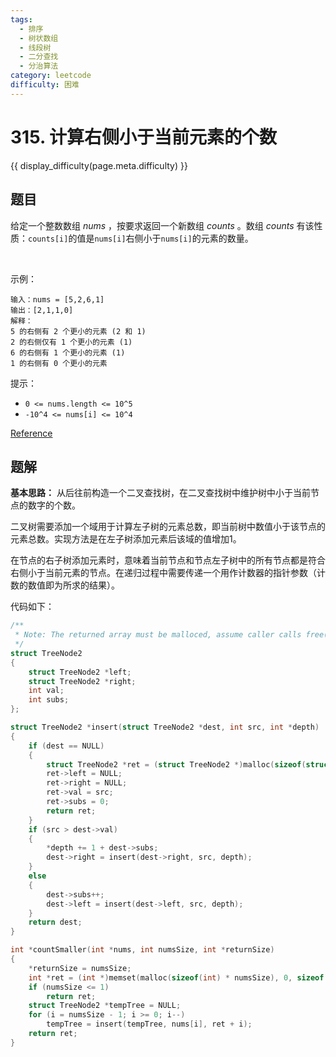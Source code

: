 ```yaml
---
tags:
  - 排序
  - 树状数组
  - 线段树
  - 二分查找
  - 分治算法
category: leetcode
difficulty: 困难
---
```


# 315. 计算右侧小于当前元素的个数

{{ display_difficulty(page.meta.difficulty) }}

## 题目

给定一个整数数组 *nums* ，按要求返回一个新数组 *counts* 。数组 *counts* 有该性质：`counts[i]`的值是`nums[i]`右侧小于`nums[i]`的元素的数量。

 

示例：

```
输入：nums = [5,2,6,1]
输出：[2,1,1,0] 
解释：
5 的右侧有 2 个更小的元素 (2 和 1)
2 的右侧仅有 1 个更小的元素 (1)
6 的右侧有 1 个更小的元素 (1)
1 的右侧有 0 个更小的元素
```

提示：

* `0 <= nums.length <= 10^5`
* `-10^4 <= nums[i] <= 10^4`

[Reference](https://leetcode-cn.com/problems/count-of-smaller-numbers-after-self)

## 题解

**基本思路：** 从后往前构造一个二叉查找树，在二叉查找树中维护树中小于当前节点的数字的个数。

二叉树需要添加一个域用于计算左子树的元素总数，即当前树中数值小于该节点的元素总数。实现方法是在左子树添加元素后该域的值增加1。

在节点的右子树添加元素时，意味着当前节点和节点左子树中的所有节点都是符合右侧小于当前元素的节点。在递归过程中需要传递一个用作计数器的指针参数（计数的数值即为所求的结果）。

代码如下：

```c
/**
 * Note: The returned array must be malloced, assume caller calls free().
 */
struct TreeNode2
{
    struct TreeNode2 *left;
    struct TreeNode2 *right;
    int val;
    int subs;
};

struct TreeNode2 *insert(struct TreeNode2 *dest, int src, int *depth)
{
    if (dest == NULL)
    {
        struct TreeNode2 *ret = (struct TreeNode2 *)malloc(sizeof(struct TreeNode2));
        ret->left = NULL;
        ret->right = NULL;
        ret->val = src;
        ret->subs = 0;
        return ret;
    }
    if (src > dest->val)
    {
        *depth += 1 + dest->subs;
        dest->right = insert(dest->right, src, depth);
    }
    else
    {
        dest->subs++;
        dest->left = insert(dest->left, src, depth);
    }
    return dest;
}

int *countSmaller(int *nums, int numsSize, int *returnSize)
{
    *returnSize = numsSize;
    int *ret = (int *)memset(malloc(sizeof(int) * numsSize), 0, sizeof(int) * numsSize), i = 0;
    if (numsSize <= 1)
        return ret;
    struct TreeNode2 *tempTree = NULL;
    for (i = numsSize - 1; i >= 0; i--)
        tempTree = insert(tempTree, nums[i], ret + i);
    return ret;
}
```
